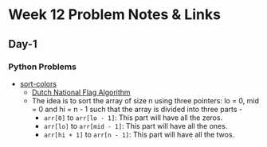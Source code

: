 # Week 12 Problem Notes & Links

## Day-1
### Python Problems
- [sort-colors](https://leetcode.com/problems/sort-colors/)
    + [Dutch National Flag Algorithm](https://www.geeksforgeeks.org/dsa/sort-an-array-of-0s-1s-and-2s/)
    + The idea is to sort the array of size n using three pointers: lo = 0, mid = 0 and hi = n - 1 such that the array is divided into three parts -
        * `arr[0]` to `arr[lo - 1]`: This part will have all the zeros.
        * `arr[lo]` to `arr[mid - 1]`: This part will have all the ones.
        * `arr[hi + 1]` to `arr[n - 1]`: This part will have all the twos.
